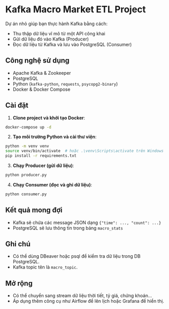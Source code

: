 # Kafka Macro Market ETL Project

Dự án nhỏ giúp bạn thực hành Kafka bằng cách:
- Thu thập dữ liệu vĩ mô từ một API công khai
- Gửi dữ liệu đó vào Kafka (Producer)
- Đọc dữ liệu từ Kafka và lưu vào PostgreSQL (Consumer)

## Công nghệ sử dụng
- Apache Kafka & Zookeeper
- PostgreSQL
- Python (`kafka-python`, `requests`, `psycopg2-binary`)
- Docker & Docker Compose

## Cài đặt

1. **Clone project và khởi tạo Docker**:
```bash
docker-compose up -d
```

2. **Tạo môi trường Python và cài thư viện**:
```bash
python -m venv venv
source venv/bin/activate  # hoặc .\venv\Scripts\activate trên Windows
pip install -r requirements.txt
```

3. **Chạy Producer (gửi dữ liệu)**:
```bash
python producer.py
```

4. **Chạy Consumer (đọc và ghi dữ liệu)**:
```bash
python consumer.py
```

## Kết quả mong đợi
- Kafka sẽ chứa các message JSON dạng `{"time": ..., "count": ...}`
- PostgreSQL sẽ lưu thông tin trong bảng `macro_stats`

## Ghi chú
- Có thể dùng DBeaver hoặc psql để kiểm tra dữ liệu trong DB PostgreSQL.
- Kafka topic tên là `macro_topic`.

## Mở rộng
- Có thể chuyển sang stream dữ liệu thời tiết, tỷ giá, chứng khoán…
- Áp dụng thêm công cụ như Airflow để lên lịch hoặc Grafana để hiển thị.